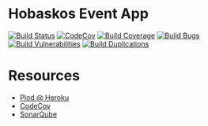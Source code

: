 # Hobaskos Event App

[![Build Status](https://travis-ci.org/hobaskos/event.app.svg)](https://travis-ci.org/hobaskos/event.app)
[![CodeCov](https://codecov.io/gh/hobaskos/event.app/branch/master/graph/badge.svg)](https://codecov.io/gh/hobaskos/event.app)
[![Build Coverage](https://sonarqube.com/api/badges/measure?key=hobaskos:event:app&metric=coverage)](https://sonarqube.com/dashboard?id=hobaskos%3Aevent%3Aapp)
[![Build Bugs](https://sonarqube.com/api/badges/measure?key=hobaskos:event:app&metric=bugs)](https://sonarqube.com/dashboard?id=hobaskos%3Aevent%3Aapp)
[![Build Vulnerabilities](https://sonarqube.com/api/badges/measure?key=hobaskos:event:app&metric=vulnerabilities)](https://sonarqube.com/dashboard?id=hobaskos%3Aevent%3Aapp)
[![Build Duplications](https://sonarqube.com/api/badges/measure?key=hobaskos:event:app&metric=duplicated_lines_density)](https://sonarqube.com/dashboard?id=hobaskos%3Aevent%3Aapp)

# Resources
* [Plod @ Heroku](https://plod.herokuapp.com)
* [CodeCov](https://codecov.io/gh/hobaskos/event.app)
* [SonarQube](https://sonarqube.com/dashboard?id=hobaskos%3Aevent%3Aapp)
